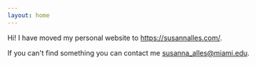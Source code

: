 ```yaml
---
layout: home
---
```

 
Hi! I have moved my personal website to <a href="https://susannalles.com/">https://susannalles.com/</a>. 

If you can't find something you can contact me <a href="mailto:susanna_alles@miami.edu">susanna_alles@miami.edu</a>.
